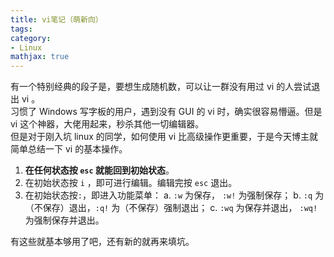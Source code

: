 ```yaml
---
title: vi笔记（萌新向）
tags:
category:
- Linux
mathjax: true
---
```


有一个特别经典的段子是，要想生成随机数，可以让一群没有用过 vi 的人尝试退出 vi 。  
习惯了 Windows 写字板的用户，遇到没有 GUI 的 vi 时，确实很容易懵逼。但是 vi 这个神器，大佬用起来，秒杀其他一切编辑器。  
但是对于刚入坑 linux 的同学，如何使用 vi 比高级操作更重要，于是今天博主就简单总结一下 vi 的基本操作。  

1. **在任何状态按 `esc` 就能回到初始状态**。
2. 在初始状态按 `i` ，即可进行编辑。编辑完按 `esc` 退出。
3. 在初始状态按`:`，即进入功能菜单：
    a. `:w` 为保存， `:w!` 为强制保存；
    b. `:q` 为（不保存）退出，`:q!` 为（不保存）强制退出；
    c. `:wq` 为保存并退出， `:wq!` 为强制保存并退出。

有这些就基本够用了吧，还有新的就再来填坑。
